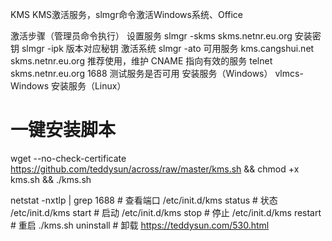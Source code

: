 KMS
KMS激活服务，slmgr命令激活Windows系统、Office

激活步骤（管理员命令执行）
设置服务 slmgr -skms skms.netnr.eu.org
安装密钥 slmgr -ipk 版本对应秘钥
激活系统 slmgr -ato
可用服务
kms.cangshui.net
skms.netnr.eu.org 推荐使用，维护 CNAME 指向有效的服务
telnet skms.netnr.eu.org 1688 测试服务是否可用
安装服务（Windows）
vlmcs-Windows
安装服务（Linux）
# 一键安装脚本
wget --no-check-certificate https://github.com/teddysun/across/raw/master/kms.sh && chmod +x kms.sh && ./kms.sh

netstat -nxtlp | grep 1688 # 查看端口
/etc/init.d/kms status # 状态
/etc/init.d/kms start # 启动
/etc/init.d/kms stop # 停止
/etc/init.d/kms restart # 重启
./kms.sh uninstall # 卸载
https://teddysun.com/530.html
